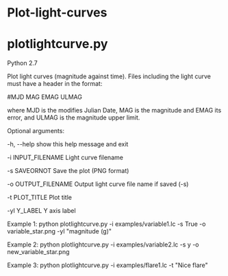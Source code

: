 # Plot-light-curves

# plotlightcurve.py

Python 2.7 

Plot light curves (magnitude against time).  Files including the light curve must have a header in the format:

#MJD MAG EMAG ULMAG 

where MJD is the modifies Julian Date, MAG is the magnitude and EMAG its error, and ULMAG is the magnitude upper limit.

Optional arguments:

  -h, --help          show this help message and exit
  
  -i INPUT_FILENAME   Light curve filename
  
  -s SAVEORNOT        Save the plot (PNG format)
  
  -o OUTPUT_FILENAME  Output light curve file name if saved (-s)
  
  -t PLOT_TITLE       Plot title
  
  -yl Y_LABEL         Y axis label
  

Example 1:
python plotlightcurve.py -i examples/variable1.lc -s True -o variable_star.png -yl "magnitude (g)"

Example 2:
python plotlightcurve.py -i examples/variable2.lc -s y -o new_variable_star.png

Example 3:
python plotlightcurve.py -i examples/flare1.lc -t "Nice flare"
